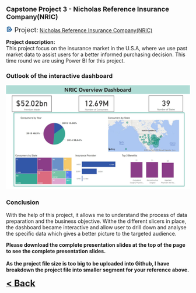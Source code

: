 <b><font size="+1">Capstone Project 3 - Nicholas Reference Insurance Company(NRIC)</font></b><br>

<img src="images/project.png" height="18" width="18"/><font size="+1"> Project:</font>
<a><a href="/Projects/Nicholas Capstone 3 Project.pbix" target="_blank">Nicholas Reference Insurance Company(NRIC)</a><br>

  

**Project description:** <br>
This project focus on the insurance market in the U.S.A, where we use past market data to assist users for a better informed purchasing decision. This time round we are using Power BI for this project.



### Outlook of the interactive dashboard

<img src="images/Capstone 3 Dashboard.JPG"/>

### Conclusion

With the help of this project, it allows me to understand the process of data preparation and the business objective. Withe the different slicers in place, the dashboard became interactive and allow user to drill down and analyse the specific data which gives a better picture to the targeted audience.

<b>
Please download the complete presentation slides at the top of the page to see the complete presentation slides.
<br><br>As the project file size is too big to be uploaded into Github, I have breakdown the project file into smaller segment for your reference above.
</b>


<a href="javascript:history.back()"><b><font size="+2">< Back</font></b></a>
